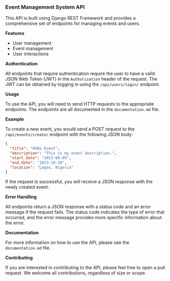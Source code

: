 ### Event Management System API

This API is built using Django REST Framework and provides a comprehensive set of endpoints for managing events and users.

**Features**

* User management
* Event management
* User interactions

**Authentication**

All endpoints that require authentication require the user to have a valid JSON Web Token (JWT) in the `Authorization` header of the request. The JWT can be obtained by logging in using the `/api/users/login/` endpoint.

**Usage**

To use the API, you will need to send HTTP requests to the appropriate endpoints. The endpoints are all documented in the `documentation.md` file.

**Example**

To create a new event, you would send a POST request to the `/api/events/create/` endpoint with the following JSON body:

```json
{
  "title": "HGNx Event",
  "description": "This is my event description.",
  "start_date": "2023-09-09",
  "end_date": "2023-10-29",
  "location": "Lagos, Nigeria"
}
```

If the request is successful, you will receive a JSON response with the newly created event.

**Error Handling**

All endpoints return a JSON response with a status code and an error message if the request fails. The status code indicates the type of error that occurred, and the error message provides more specific information about the error.

**Documentation**

For more information on how to use the API, please see the `documentation.md` file.

**Contributing**

If you are interested in contributing to the API, please feel free to open a pull request. We welcome all contributions, regardless of size or scope.

